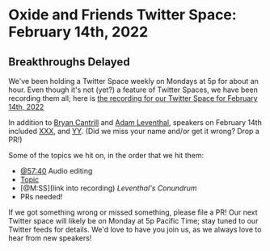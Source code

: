 # Oxide and Friends Twitter Space: February 14th, 2022

## Breakthroughs Delayed

We've been holding a Twitter Space weekly on Mondays at 5p for about an hour.
Even though it's not (yet?) a feature of Twitter Spaces, we have been
recording them all; here is
[the recording for our Twitter Space for February 14th, 2022](https://youtu.be/MyGgkBxz-mg)

In addition to
[Bryan Cantrill](https://twitter.com/bcantrill) and
[Adam Leventhal](https://twitter.com/ahl),
speakers on February 14th included
[XXX](),
and [YY]().
(Did we miss your name and/or get it wrong? Drop a PR!)

Some of the topics we hit on, in the order that we hit them:

- [@57:40](https://www.youtube.com/watch?v=MyGgkBxz-mg&t=3460s) Audio editing
- [Topic](link)
- [@M:SS](link into recording)
  *Leventhal's Conundrum*
- PRs needed!

If we got something wrong or missed something, please file a PR!
Our next Twitter space will likely be on Monday at 5p Pacific Time; stay tuned
to our Twitter feeds for details.  We'd love to have you join us, as we
always love to hear from new speakers!

